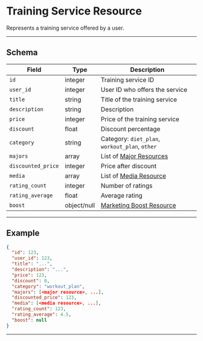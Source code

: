 # Training Service Resource

Represents a training service offered by a user.


---

## Schema
| Field              | Type    | Description                                 |
|--------------------|---------|---------------------------------------------|
| `id`               | integer | Training service ID                         |
| `user_id`          | integer | User ID who offers the service              |
| `title`            | string  | Title of the training service               |
| `description`      | string  | Description                                 |
| `price`            | integer | Price of the training service               |
| `discount`         | float   | Discount percentage                         |
| `category`         | string  | Category: `diet_plan`, `workout_plan`, `other` |
| `majors`           | array   | List of [Major Resources](../../admin/majors/major_resource.md) |
| `discounted_price` | integer | Price after discount                        |
| `media`            | array   | List of [Media Resource](../../media/media_resource.md) |
| `rating_count`     | integer | Number of ratings                           |
| `rating_average`   | float   | Average rating                              |
| `boost`            | object/null | [Marketing Boost Resource](../../payments/marketing_boost_resource.md) |

---

## Example
```json
{
  "id": 123,
  "user_id": 123,
  "title": "...",
  "description": "...",
  "price": 123,
  "discount": 0,
  "category": "workout_plan",
  "majors": [<major resource>, ...],
  "discounted_price": 123,
  "media": [<media resource>, ...],
  "rating_count": 123,
  "rating_average": 4.5,
  "boost": null
}
```

---
